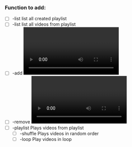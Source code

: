 ### Function to add:

- [ ] -list list all created playlist
- [ ] -list <playlist> list all videos from playlist
- [ ] -add <video> <playlist> Add video to playlist
- [ ] -remove <video> <playlist> Remove video from playlist
- [ ] -playlist Plays videos from playlist 
  - [ ] -shuffle Plays videos in random order
  - [ ] -loop Play videos in loop
